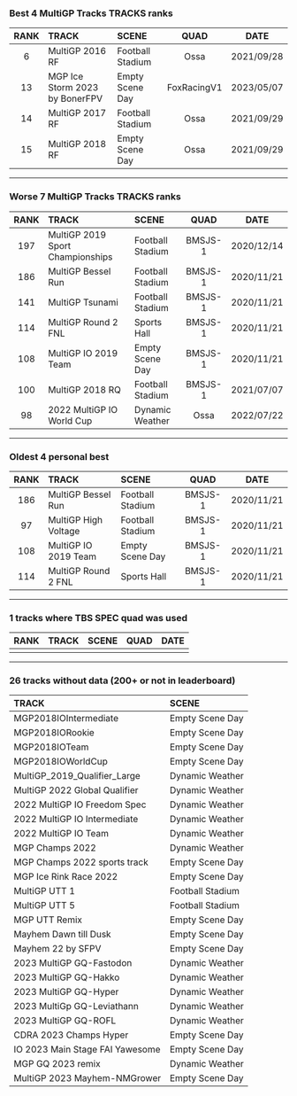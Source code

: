 ### Best 4 MultiGP Tracks TRACKS ranks
|RANK|TRACK|SCENE|QUAD|DATE|
|:---:|:---|:---|:---:|:---:|
|6|MultiGP 2016 RF|Football Stadium|Ossa|2021/09/28|
|13|MGP Ice Storm 2023 by BonerFPV|Empty Scene Day|FoxRacingV1|2023/05/07|
|14|MultiGP 2017 RF|Football Stadium|Ossa|2021/09/29|
|15|MultiGP 2018 RF|Empty Scene Day|Ossa|2021/09/29|
---
### Worse 7 MultiGP Tracks TRACKS ranks
|RANK|TRACK|SCENE|QUAD|DATE|
|:---:|:---|:---|:---:|:---:|
|197|MultiGP 2019 Sport Championships|Football Stadium|BMSJS-1|2020/12/14|
|186|MultiGP Bessel Run|Football Stadium|BMSJS-1|2020/11/21|
|141|MultiGP Tsunami|Football Stadium|BMSJS-1|2020/11/21|
|114|MultiGP Round 2 FNL|Sports Hall|BMSJS-1|2020/11/21|
|108|MultiGP IO 2019 Team|Empty Scene Day|BMSJS-1|2020/11/21|
|100|MultiGP 2018 RQ|Football Stadium|BMSJS-1|2021/07/07|
|98|2022 MultiGP IO World Cup|Dynamic Weather|Ossa|2022/07/22|
---
### Oldest 4 personal best
|RANK|TRACK|SCENE|QUAD|DATE|
|:---:|:---|:---|:---:|:---:|
|186|MultiGP Bessel Run|Football Stadium|BMSJS-1|2020/11/21|
|97|MultiGP High Voltage|Football Stadium|BMSJS-1|2020/11/21|
|108|MultiGP IO 2019 Team|Empty Scene Day|BMSJS-1|2020/11/21|
|114|MultiGP Round 2 FNL|Sports Hall|BMSJS-1|2020/11/21|
---
### 1 tracks where TBS SPEC quad was used
|RANK|TRACK|SCENE|QUAD|DATE|
|:---:|:---|:---|:---:|:---:|
||||||
---
### 26 tracks without data (200+ or not in leaderboard)
|TRACK|SCENE|
|:---|:---|
|MGP2018IOIntermediate|Empty Scene Day|
|MGP2018IORookie|Empty Scene Day|
|MGP2018IOTeam|Empty Scene Day|
|MGP2018IOWorldCup|Empty Scene Day|
|MultiGP_2019_Qualifier_Large|Dynamic Weather|
|MultiGP 2022 Global Qualifier|Dynamic Weather|
|2022 MultiGP IO Freedom Spec|Dynamic Weather|
|2022 MultiGP IO Intermediate|Dynamic Weather|
|2022 MultiGP IO Team|Dynamic Weather|
|MGP Champs 2022|Dynamic Weather|
|MGP Champs 2022 sports track|Empty Scene Day|
|MGP Ice Rink Race 2022|Empty Scene Day|
|MultiGP UTT 1|Football Stadium|
|MultiGP UTT 5|Football Stadium|
|MGP UTT Remix|Empty Scene Day|
|Mayhem Dawn till Dusk|Empty Scene Day|
|Mayhem 22 by SFPV|Empty Scene Day|
|2023 MultiGP GQ-Fastodon|Dynamic Weather|
|2023 MultiGP GQ-Hakko|Dynamic Weather|
|2023 MultiGP GQ-Hyper|Dynamic Weather|
|2023 MultiGp GQ-Leviathann|Dynamic Weather|
|2023 MultiGP GQ-ROFL|Dynamic Weather|
|CDRA 2023  Champs Hyper|Empty Scene Day|
|IO 2023 Main Stage FAI Yawesome|Empty Scene Day|
|MGP GQ 2023 remix|Dynamic Weather|
|MultiGP 2023 Mayhem-NMGrower|Empty Scene Day|
